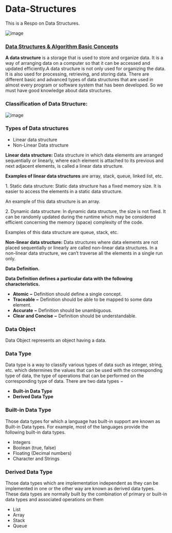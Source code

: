 # Data-Structures
This is a Respo on Data Structures.

![image](https://github.com/KennethNjuguna/Data-Structures/assets/97665556/6689b7e4-5598-4479-9cd4-ceb9fe13c345)


<p><h3><b><u>Data Structures & Algorithm Basic Concepts</u></b></h3></p>

<p><b>A data structure</b> is a storage that is used to store and organize data. It is a way of arranging data on a computer so that it can be accessed and updated efficiently.A data structure is not only used for organizing the data. It is also used for processing, retrieving, and storing data. There are different basic and advanced types of data structures that are used in almost every program or software system that has been developed. So we must have good knowledge about data structures. </p>

<p><b><h3>Classification of Data Structure:</h3> </b></p>

![image](https://github.com/KennethNjuguna/Data-Structures/assets/97665556/1426084d-bc2e-4994-bb5b-929d90227dd9)

<h3>Types of Data structures</h3>
<p><ul><li>Linear data structure</li>
       <li>Non-Linear Data structure</li>
</ul></p>

<p><b>Linear data structure:</b> Data structure in which data elements are arranged sequentially or linearly, where each element is attached to its previous and next adjacent elements, is called a linear data structure.<p> 
<b>Examples of linear data structures</b> are array, stack, queue, linked list, etc.
<p> 1. Static data structure: Static data structure has a fixed memory size. It is easier to access the elements in a static data structure.</p>
An example of this data structure is an array.
<p> 2. Dynamic data structure: In dynamic data structure, the size is not fixed. It can be randomly updated during the runtime which may be considered efficient concerning the memory (space) complexity of the code. </p>
Examples of this data structure are queue, stack, etc.

<p><b>Non-linear data structure:</b> Data structures where data elements are not placed sequentially or linearly are called non-linear data structures. In a non-linear data structure, we can’t traverse all the elements in a single run only. </p>

<p><b>Data Definition.</b></p>
<p><b>Data Definition defines a particular data with the following characteristics.</b></p>
<p><ul><li><b>Atomic −</b> Definition should define a single concept.</li>
       <li><b>Traceable −</b> Definition should be able to be mapped to some data element.</li>
       <li><b>Accurate −</b> Definition should be unambiguous.</li>
       <li><b>Clear and Concise −</b> Definition should be understandable.</li></ul></p>
       
<p><b><h3>Data Object</h3></b></p>
<p>Data Object represents an object having a data.</p>

<p><b><h3>Data Type</h3></b></p>
<p>Data type is a way to classify various types of data such as integer, string, etc. which determines the values that can be used with the corresponding type of data, the type of operations that can be performed on the corresponding type of data. There are two data types −</p>
<p><ul><li><b>Built-in Data Type</b></li>
       <li><b>Derived Data Type</b></li>
</ul></p>

<p><b><h3>Built-in Data Type</h3></b></p>
<p>Those data types for which a language has built-in support are known as Built-in Data types. For example, most of the languages provide the following built-in data types.</p>
<p><ul><li>Integers</li>
       <li>Boolean (true, false)</li>
       <li>Floating (Decimal numbers)</li>
       <li>Character and Strings</li></ul>
</p>

<p><b><h3>Derived Data Type</h3></b></p>
<p>Those data types which are implementation independent as they can be implemented in one or the other way are known as derived data types. These data types are normally built by the combination of primary or built-in data types and associated operations on them</p>
<p><ul><li>List</li>
       <li>Array</li>
       <li>Stack</li>
       <li>Queue</li></ul>
</p>
